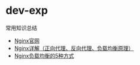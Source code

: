 # dev-exp
常用知识总结


- [Nginx官网](https://nginx.org/en/download.html)
- [Nginx详解（正向代理、反向代理、负载均衡原理）](https://blog.csdn.net/tsummerb/article/details/79248015)
- [Nginx负载均衡的5种方式](https://blog.csdn.net/zhang6622056/article/details/82586936)
